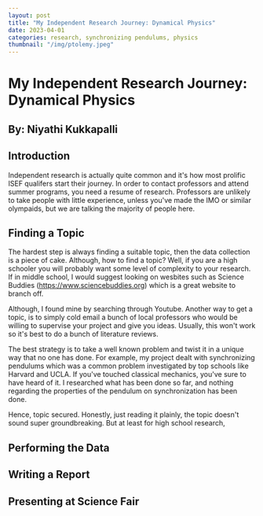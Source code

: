 ```yaml
---
layout: post
title: "My Independent Research Journey: Dynamical Physics"
date: 2023-04-01
categories: research, synchronizing pendulums, physics
thumbnail: "/img/ptolemy.jpeg"
---
```


# My Independent Research Journey: Dynamical Physics

## By: Niyathi Kukkapalli

## Introduction

Independent research is actually quite common and it's how most prolific ISEF qualifers start their journey. In order to contact professors and attend summer programs, you need a resume of research. Professors are unlikely to take people with little experience, unless you've made the IMO or similar olympaids, but we are talking the majority of people here. 

## Finding a Topic 

The hardest step is always finding a suitable topic, then the data collection is a piece of cake. Although, how to find a topic? Well, if you are a high schooler you will probably want some level of complexity to your research. If in middle school, I would suggest looking on wesbites such as Science Buddies (https://www.sciencebuddies.org) which is a great website to branch off. 

Although, I found mine by searching through Youtube. Another way to get a topic, is to simply cold email a bunch of local professors who would be willing to supervise your project and give you ideas. Usually, this won't work so it's best to do a bunch of literature reviews. 

The best strategy is to take a well known problem and twist it in a unique way that no one has done. For example, my project dealt with synchronizing pendulums which was a common problem investigated by top schools like Harvard and UCLA. If you've touched classical mechanics, you've sure to have heard of it. I researched what has been done so far, and nothing regarding the properties of the pendulum on synchronization has been done. 

Hence, topic secured. Honestly, just reading it plainly, the topic doesn't sound super groundbreaking. But at least for high school research, 

## Performing the Data

## Writing a Report 

## Presenting at Science Fair 


